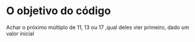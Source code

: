 # O  objetivo do código
Achar o próximo múltiplo de 11, 13 ou 17 ,qual deles vier primeiro, dado um valor inicial
